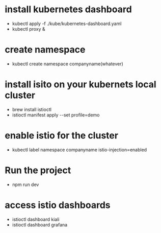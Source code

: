 # install kubernetes dashboard

- kubectl apply -f ./kube/kubernetes-dashboard.yaml
- kubectl proxy &

# create namespace

- kubectl create namespace companyname(whatever)

# install isito on your kubernets local cluster

- brew install istioctl
- istioctl manifest apply --set profile=demo

# enable istio for the cluster

- kubectl label namespace companyname istio-injection=enabled

# Run the project

- npm run dev

# access istio dashboards

- istioctl dashboard kiali
- istioctl dashboard grafana
